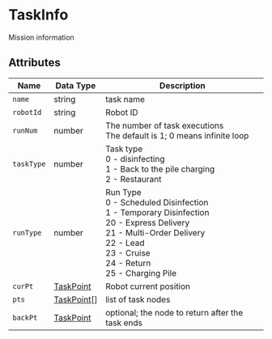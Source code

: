 # TaskInfo

Mission information

## Attributes

| Name | Data Type | Description |
| ---------- | --------------------------------- | ------------------------------------------------------------ |
| `name` | string | task name |
| `robotId` | string | Robot ID |
| `runNum` | number | The number of task executions<br/>The default is 1; 0 means infinite loop |
| `taskType` | number | Task type<br/>0 - disinfecting<br/>1 - Back to the pile charging<br/>2 - Restaurant |
| `runType` | number | Run Type<br/>0 - Scheduled Disinfection<br/>1 - Temporary Disinfection<br/>20 - Express Delivery<br/>21 - Multi-Order Delivery<br/> 22 - Lead<br/>23 - Cruise<br/>24 - Return<br/>25 - Charging Pile |
| `curPt` | [TaskPoint](../../Define/Define-TaskPoint) | Robot current position |
| `pts` | [TaskPoint](../../Define/Define-TaskPoint)[] | list of task nodes |
| `backPt` | [TaskPoint](../../Define/Define-TaskPoint) | optional; the node to return after the task ends |
